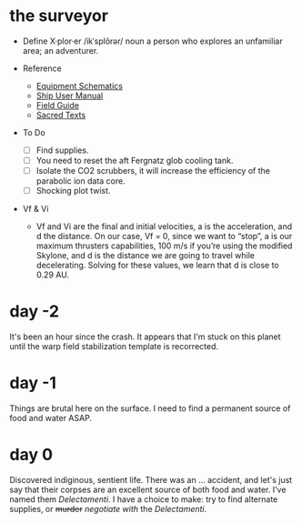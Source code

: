 # the surveyor

* Define
X·plor·er
/ikˈsplôrər/
noun
a person who explores an unfamiliar area; an adventurer.

* Reference
  * [Equipment Schematics](http://www.scifiideas.com/technobabble-generator/)
  * [Ship User Manual](http://shinytoylabs.com/jargon/)
  * [Field Guide](https://randomwordgenerator.com/phrase.php)
  * [Sacred Texts](https://randomwordgenerator.com/bible.php)

* To Do
  * [ ] Find supplies.
  * [ ] You need to reset the aft Fergnatz glob cooling tank.
  * [ ] Isolate the CO2 scrubbers, it will increase the efficiency of the parabolic ion data core.
  * [ ] Shocking plot twist.

* Vf & Vi
  * Vf and Vi are the final and initial velocities, a is the acceleration, and d the distance. On our case, Vf = 0, since we want to “stop”, a is our maximum thrusters capabilities, 100 m/s if you’re using the modified Skylone, and d is the distance we are going to travel while decelerating. Solving for these values, we learn that d is close to 0.29 AU. 

# day -2
It's been an hour since the crash. It appears that I'm stuck on this planet until the warp field stabilization template is recorrected.  

# day -1
Things are brutal here on the surface. I need to find a permanent source of food and water ASAP.

# day 0
Discovered indiginous, sentient life. There was an ... accident, and let's just say that their corpses are an excellent source of both food and water.  I've named them *Delectamenti*.  I have a choice to make: try to find alternate supplies, or ~~murder~~ *negotiate with* the *Delectamenti*.
